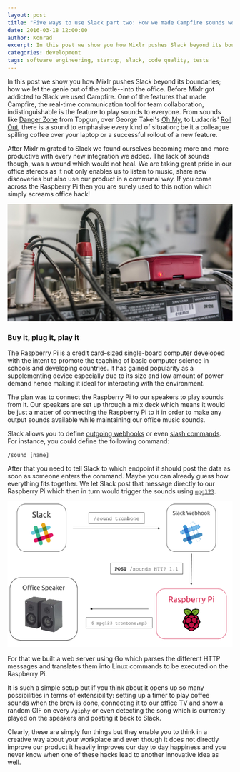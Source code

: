 ```yaml
---
layout: post
title: "Five ways to use Slack part two: How we made Campfire sounds work in Slack"
date: 2016-03-18 12:00:00
author: Konrad
excerpt: In this post we show you how Mixlr pushes Slack beyond its boundaries; how we let the genie out of the bottle--into the office and made Campfire sounds and more, work in Slack.
categories: development
tags: software engineering, startup, slack, code quality, tests
---
```


In this post we show you how Mixlr pushes Slack beyond its boundaries; how we let the genie out of the bottle--into the office. Before Mixlr got addicted to Slack we used Campfire. One of the features that made Campfire, the real-time communication tool for team collaboration, indistinguishable is the feature to play sounds to everyone. From sounds like [Danger Zone](https://emoji-cheat-sheet.campfirenow.com/sounds/dangerzone.mp3) from Topgun, over George Takei's [Oh My](https://emoji-cheat-sheet.campfirenow.com/sounds/ohmy.mp3), to Ludacris' [Roll Out](https://emoji-cheat-sheet.campfirenow.com/sounds/rollout.mp3), there is a sound to emphasise every kind of situation; be it a colleague spilling coffee over your laptop or a successful rollout of a new feature.

After Mixlr migrated to Slack we found ourselves becoming more and more productive with every new integration we added. The lack of sounds though, was a wound which would not heal. We are taking great pride in our office stereos as it not only enables us to listen to music, share new discoveries but also use our product in a communal way. If you come across the Raspberry Pi then you are surely used to this notion which simply screams office hack!

![Mixlr's Raspberry Pi connceted to our mix deck](/images/slack-sounds.jpg)

### Buy it, plug it, play it

The Raspberry Pi is a credit card–sized single-board computer developed with the intent to promote the teaching of basic computer science in schools and developing countries. It has gained popularity as a supplementing device especially due to its size and low amount of power demand hence making it ideal for interacting with the environment.

The plan was to connect the Raspberry Pi to our speakers to play sounds from it. Our speakers are set up through a mix deck which means it would be just a matter of connecting the Raspberry Pi to it in order to make any output sounds available while maintaining our office music sounds.

Slack allows you to define [outgoing webhooks](https://api.slack.com/outgoing-webhooks) or even [slash commands](https://api.slack.com/slash-commands). For instance, you could define the following command:

```
/sound [name]
```

After that you need to tell Slack to which endpoint it should post the data as soon as someone enters the command. Maybe you can already guess how everything fits together. We let Slack post that message directly to our Raspberry Pi which then in turn would trigger the sounds using [`mpg123`](http://www.mpg123.com/).

![A Slack command triggers the Slack webhook to post to our Raspberry Pi which then in turn plays a sound on our office speakers](/images/slack-sounds-diagram.png)

For that we built a web server using Go which parses the different HTTP messages and translates them into Linux commands to be executed on the Raspberry Pi.

It is such a simple setup but if you think about it opens up so many possibilities in terms of extensibility: setting up a timer to play coffee sounds when the brew is done, connecting it to our office TV and show a random GIF on every `/giphy` or even detecting the song which is currently played on the speakers and posting it back to Slack.

Clearly, these are simply fun things but they enable you to think in a creative way about your workplace and even though it does not directly improve our product it heavily improves our day to day happiness and you never know when one of these hacks lead to another innovative idea as well.

